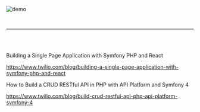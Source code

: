 ![demo](https://user-images.githubusercontent.com/3852762/60992106-61293800-a33b-11e9-9e9d-9617f3b9075a.gif)

<br>
<hr>
<br>
<br>

Building a Single Page Application with Symfony PHP and React

https://www.twilio.com/blog/building-a-single-page-application-with-symfony-php-and-react


How to Build a CRUD RESTful API in PHP with API Platform and Symfony 4

https://www.twilio.com/blog/build-crud-restful-api-php-api-platform-symfony-4

